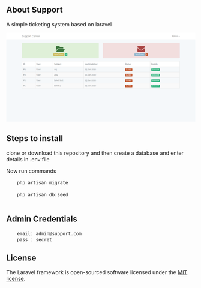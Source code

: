 ## About Support

A simple ticketing system based on laravel

![Support](https://github.com/iYogesharma/Support/blob/master/public/demo.png)

## Steps to install

clone or download this repository and then create a database and enter details in .env file

Now run commands

```
    php artisan migrate

    php artisan db:seed
    
```


## Admin Credentials

```
    email: admin@support.com
    pass : secret

```

## License

The Laravel framework is open-sourced software licensed under the [MIT license](https://opensource.org/licenses/MIT).
